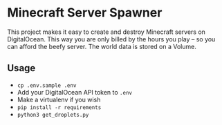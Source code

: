 # Minecraft Server Spawner
This project makes it easy to create and destroy Minecraft servers on DigitalOcean. This way you are only billed by the hours you play – so you can afford the beefy server. The world data is stored on a Volume.

## Usage
- `cp .env.sample .env`
- Add your DigitalOcean API token to `.env`
- Make a virtualenv if you wish
- `pip install -r requirements`
- `python3 get_droplets.py`
